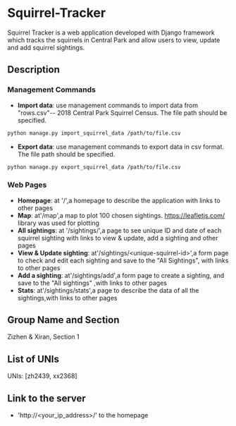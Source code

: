 # Squirrel-Tracker
Squirrel Tracker is a web application developed with Django framework which tracks the squirrels in Central Park and allow users to view, update and add squirrel sightings. 

## Description

### Management Commands
  - **Import data**: use management commands to import data from "rows.csv"-- 2018 Central Park Squirrel Census. The file path should be specified.
```sh
python manage.py import_squirrel_data /path/to/file.csv
```

  - **Export data**: use management commands to export data in csv format. The file path should be specified.
```sh
python manage.py export_squirrel_data /path/to/file.csv
```
### Web Pages
  - **Homepage**: at '/',a homepage to describe the application with links to other pages
  - **Map**: at'/map',a map to plot 100 chosen sightings. https://leafletjs.com/ library was used for plotting
  - **All sightings**: at '/sightings/',a page to see unique ID and date of each squirrel sighting with links to view & update, add a sighting and other pages
  - **View & Update sighting**: at'/sightings/\<unique-squirrel-id\>',a form page to check and edit each sighting and save to the "All Sightings", with links to other pages
  - **Add a sighting**: at'/sightings/add',a form page to create a sighting, and save to the "All sightings" ,with links to other pages
  - **Stats**: at'/sightings/stats',a page to describe the data of all the sightings,with links to other pages
  
## Group Name and Section
Zizhen & Xiran, Section 1

## List of UNIs
UNIs: [zh2439, xx2368]

## Link to the server
-	'http://<your_ip_address>/' to the homepage
